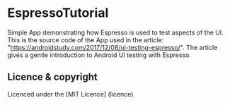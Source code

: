 # EspressoTutorial
Simple App demonstrating how Espresso is used to test aspects of the UI.
This is the source code of the App used in the article: "https://androidstudy.com/2017/12/08/ui-testing-espresso/". The article gives a gentle introduction to Android UI testing with Espresso. 

## Licence & copyright 
Licenced under the [MIT Licence] (licence)
